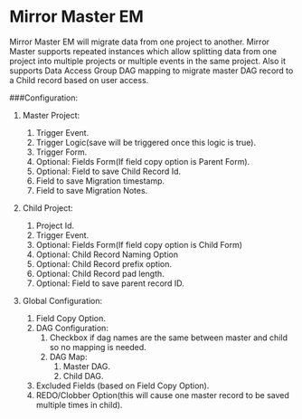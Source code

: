 # Mirror Master EM

Mirror Master EM will migrate data from one project to another. Mirror Master supports repeated instances which allow splitting data from one project into multiple projects or multiple events in the same project. Also it supports Data Access Group DAG mapping to migrate master DAG record to a Child record based on user access.  

###Configuration:
1. Master Project:
    1. Trigger Event.
    2. Trigger Logic(save will be triggered once this logic is true).
    3. Trigger Form. 
    4. Optional: Fields Form(If field copy option is Parent Form).
    5. Optional: Field to save Child Record Id.
    6. Field to save Migration timestamp. 
    7. Field to save Migration Notes. 
    
2. Child Project:
    1. Project Id.
    2. Trigger Event. 
    3. Optional: Fields Form(If field copy option is Child Form)
    4. Optional: Child Record Naming Option
    5. Optional: Child Record prefix option.
    6. Optional: Child Record pad length.
    7. Optional: Field to save parent record ID.
     
3. Global Configuration:
    1. Field Copy Option.
    2. DAG Configuration:
        1. Checkbox if dag names are the same between master and child so no mapping is needed. 
        2. DAG Map:
            1. Master DAG.
            2. Child DAG.
    3. Excluded Fields (based on Field Copy Option).
    4. REDO/Clobber Option(this will cause one master record to be saved multiple times in child).
    
    
    